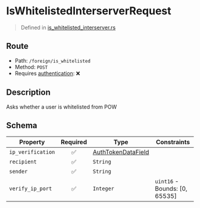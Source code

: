 # IsWhitelistedInterserverRequest
> Defined in [is_whitelisted_interserver.rs](../../../../../interface/src/interface/routes/foreign/is_whitelisted_interserver.rs)

## Route
- Path: `/foreign/is_whitelisted`
- Method: `POST`
- Requires [authentication](../../../../Flows/Authentication%20Flow.md): ❌

## Description
Asks whether a user is whitelisted from POW

## Schema

| Property | Required | Type | Constraints |
| --- | :---: | --- | --- |
| `ip_verification` | ✅ | [AuthTokenDataField](../../../fields/auth_token/AuthTokenDataField.md) |     | 
| `recipient` | ✅ | `String` |     | 
| `sender` | ✅ | `String` |     | 
| `verify_ip_port` | ✅ | `Integer` | `uint16` - Bounds: [0, 65535] | 


